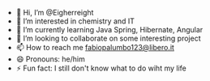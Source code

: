- 👋 Hi, I’m @Eigherreight
- 👀 I’m interested in chemistry and IT
- 🌱 I’m currently learning Java Spring, Hibernate, Angular
- 💞️ I’m looking to collaborate on some interesting project
- 📫 How to reach me fabiopalumbo123@libero.it 
- 😄 Pronouns: he/him
- ⚡ Fun fact: I still don't know what to do wiht my life

<!---
Eigherreight/Eigherreight is a ✨ special ✨ repository because its `README.md` (this file) appears on your GitHub profile.
You can click the Preview link to take a look at your changes.
--->
